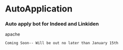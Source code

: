 # AutoApplication

### Auto apply bot for Indeed and Linkiden

 apache
 ```
 Coming Soon-- Will be out no later than January 15th
```

